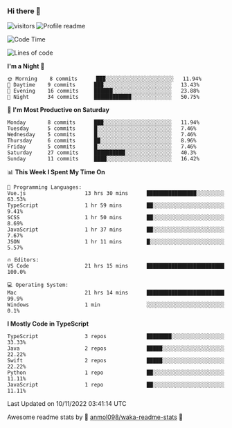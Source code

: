 ### Hi there 👋  
![visitors](https://visitor-badge.laobi.icu/badge?page_id=leverglowh) ![Profile readme](https://github.com/leverglowh/leverglowh/workflows/Profile%20readme/badge.svg?branch=master)

<!--START_SECTION:waka-->
![Code Time](http://img.shields.io/badge/Code%20Time-1%2C443%20hrs%206%20mins-blue)

![Lines of code](https://img.shields.io/badge/From%20Hello%20World%20I%27ve%20Written-18%20Thousand%20lines%20of%20code-blue)

**I'm a Night 🦉** 

```text
🌞 Morning    8 commits      ███░░░░░░░░░░░░░░░░░░░░░░   11.94% 
🌆 Daytime    9 commits      ███░░░░░░░░░░░░░░░░░░░░░░   13.43% 
🌃 Evening    16 commits     ██████░░░░░░░░░░░░░░░░░░░   23.88% 
🌙 Night      34 commits     ████████████░░░░░░░░░░░░░   50.75%

```
📅 **I'm Most Productive on Saturday** 

```text
Monday       8 commits      ███░░░░░░░░░░░░░░░░░░░░░░   11.94% 
Tuesday      5 commits      █░░░░░░░░░░░░░░░░░░░░░░░░   7.46% 
Wednesday    5 commits      █░░░░░░░░░░░░░░░░░░░░░░░░   7.46% 
Thursday     6 commits      ██░░░░░░░░░░░░░░░░░░░░░░░   8.96% 
Friday       5 commits      █░░░░░░░░░░░░░░░░░░░░░░░░   7.46% 
Saturday     27 commits     ██████████░░░░░░░░░░░░░░░   40.3% 
Sunday       11 commits     ████░░░░░░░░░░░░░░░░░░░░░   16.42%

```


📊 **This Week I Spent My Time On** 

```text
💬 Programming Languages: 
Vue.js                   13 hrs 30 mins      ████████████████░░░░░░░░░   63.53% 
TypeScript               1 hr 59 mins        ██░░░░░░░░░░░░░░░░░░░░░░░   9.41% 
SCSS                     1 hr 50 mins        ██░░░░░░░░░░░░░░░░░░░░░░░   8.69% 
JavaScript               1 hr 37 mins        ██░░░░░░░░░░░░░░░░░░░░░░░   7.67% 
JSON                     1 hr 11 mins        █░░░░░░░░░░░░░░░░░░░░░░░░   5.57%

🔥 Editors: 
VS Code                  21 hrs 15 mins      █████████████████████████   100.0%

💻 Operating System: 
Mac                      21 hrs 14 mins      █████████████████████████   99.9% 
Windows                  1 min               ░░░░░░░░░░░░░░░░░░░░░░░░░   0.1%

```

**I Mostly Code in TypeScript** 

```text
TypeScript               3 repos             ████████░░░░░░░░░░░░░░░░░   33.33% 
Java                     2 repos             █████░░░░░░░░░░░░░░░░░░░░   22.22% 
Swift                    2 repos             █████░░░░░░░░░░░░░░░░░░░░   22.22% 
Python                   1 repo              ██░░░░░░░░░░░░░░░░░░░░░░░   11.11% 
JavaScript               1 repo              ██░░░░░░░░░░░░░░░░░░░░░░░   11.11%

```



 Last Updated on 10/11/2022 03:41:14 UTC
<!--END_SECTION:waka-->


Awesome readme stats by :star2: [anmol098/waka-readme-stats](https://github.com/anmol098/waka-readme-stats) :star2:
